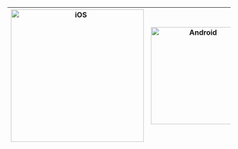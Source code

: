 | <img width="300" alt="iOS" src="https://github.com/user-attachments/assets/51947085-9a96-4eba-92d0-2308bb92f541"> | <img width="220" alt="Android" src="https://github.com/user-attachments/assets/c42b4f97-11b6-4d16-81b1-3c44b60a7184"> |
|-------------------------------------------------------------------------------------------------------------------|-----------------------------------------------------------------------------------------------------------------------|
